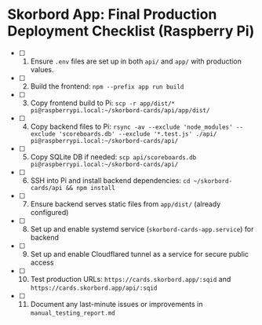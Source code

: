 # Skorbord App: Final Production Deployment Checklist (Raspberry Pi)

- [ ] 1. Ensure `.env` files are set up in both `api/` and `app/` with production values.
- [ ] 2. Build the frontend: `npm --prefix app run build`
- [ ] 3. Copy frontend build to Pi: `scp -r app/dist/* pi@raspberrypi.local:~/skorbord-cards/api/app/dist/`
- [ ] 4. Copy backend files to Pi: `rsync -av --exclude 'node_modules' --exclude 'scoreboards.db' --exclude '*.test.js' ./api/ pi@raspberrypi.local:~/skorbord-cards/api/`
- [ ] 5. Copy SQLite DB if needed: `scp api/scoreboards.db pi@raspberrypi.local:~/skorbord-cards/api/`
- [ ] 6. SSH into Pi and install backend dependencies: `cd ~/skorbord-cards/api && npm install`
- [ ] 7. Ensure backend serves static files from `app/dist/` (already configured)
- [ ] 8. Set up and enable systemd service (`skorbord-cards-app.service`) for backend
- [ ] 9. Set up and enable Cloudflared tunnel as a service for secure public access
- [ ] 10. Test production URLs: `https://cards.skorbord.app/:sqid` and `https://cards.skorbord.app/api/:sqid`
- [ ] 11. Document any last-minute issues or improvements in `manual_testing_report.md`
